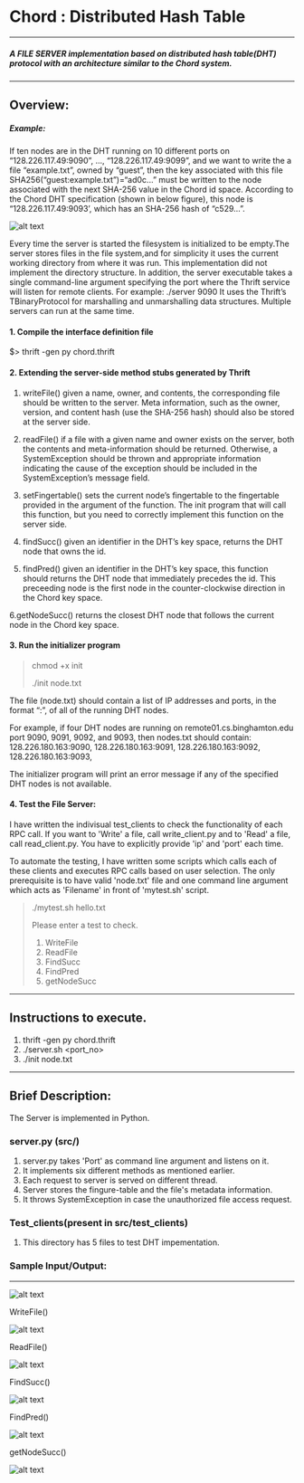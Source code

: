 # Chord : Distributed Hash Table
-----------------------------------------------------------------------
##### A FILE SERVER implementation based on distributed hash table(DHT) protocol with an architecture similar to the Chord system. 
-----------------------------------------------------------------------
## Overview:

##### Example: 
If ten nodes are in the DHT running on 10 different ports on “128.226.117.49:9090”, ...,
“128.226.117.49:9099”, and we want to write the a file “example.txt”, owned by “guest”, then the key
associated with this file SHA256(“guest:example.txt”)=“ad0c...” must be written to the node associated with the
next SHA-256 value in the Chord id space. According to the Chord DHT specification (shown in below figure), this
node is “128.226.117.49:9093’, which has an SHA-256 hash of “c529...”.

![alt text](https://github.com/Yao-Liu-CS457-CS557/cs457-cs557-pa2-sgupta38/blob/master/images/dht.png)

Every time the server is started the filesystem is initialized to be empty.The server stores files in the file system,and for simplicity it uses the current working directory from where it was run. This implementation did not implement the directory structure. In addition, the server executable takes a single command-line argument specifying the port where the Thrift service will listen for remote clients. For example:
   ./server 9090
It uses the Thrift’s TBinaryProtocol for marshalling and unmarshalling data structures. Multiple servers can run at the same time. 

#### 1. Compile the interface definition file

   $> thrift -gen py chord.thrift

#### 2. Extending the server-side method stubs generated by Thrift
1. writeFile() given a name, owner, and contents, the corresponding file should be written to the server. Meta information, such as the owner, version, and content hash (use the SHA-256 hash) should also be stored at the server side.

2. readFile() if a file with a given name and owner exists on the server, both the contents and meta-information should
be returned. Otherwise, a SystemException should be thrown and appropriate information indicating the
cause of the exception should be included in the SystemException’s message field.

3. setFingertable() sets the current node’s fingertable to the fingertable provided in the argument of the function. The init program that will call this function, but you need to correctly implement this function on the server side.

4. findSucc() given an identifier in the DHT’s key space, returns the DHT node that owns the id.

5. findPred() given an identifier in the DHT’s key space, this function should returns the DHT node that immediately
precedes the id. This preceeding node is the first node in the counter-clockwise direction in the Chord key
space.

6.getNodeSucc() returns the closest DHT node that follows the current node in the Chord key space.

#### 3. Run the initializer program
 
 > chmod +x init
 > 
 > ./init node.txt
   > 
The file (node.txt) should contain a list of IP addresses and ports, in the format “<ip-address>:<port>”, of all of the running DHT nodes.

For example, if four DHT nodes are running on remote01.cs.binghamton.edu port 9090, 9091, 9092,
and 9093, then nodes.txt should contain:
  128.226.180.163:9090,
  128.226.180.163:9091,
  128.226.180.163:9092,
  128.226.180.163:9093,
  
The initializer program will print an error message if any of the specified DHT nodes is not available.

#### 4. Test the File Server:

I have written the indivisual test_clients to check the functionality of each RPC call. If you want to 'Write' a file, call write_client.py and to 'Read' a file, call read_client.py. You have to explicitly provide 'ip' and 'port' each time.

To automate the testing, I have written some scripts which calls each of these clients and executes RPC calls based on user selection. The only prerequisite is to have valid 'node.txt' file and one command line argument which acts as 'Filename' in front of 'mytest.sh' script.

> ./mytest.sh hello.txt
> 
> Please enter a test to check.
> 1. WriteFile
> 2. ReadFile
> 3. FindSucc
> 4. FindPred
> 5. getNodeSucc


-----------------------------------------------------------------------


## Instructions to execute.
1. thrift -gen py chord.thrift
2. ./server.sh <port_no>
3. ./init node.txt 

-----------------------------------------------------------------------

## Brief Description:
The Server is implemented in Python.

### server.py (src/)
1. server.py takes 'Port' as command line argument and listens on it.
2. It implements six different methods as mentioned earlier.
3. Each request to server is served on different thread.
4. Server stores the fingure-table and the file's metadata information.
5. It throws SystemException in case the unauthorized file access request. 

### Test_clients(present in src/test_clients)
1. This directory has 5 files to test DHT impementation.


### Sample Input/Output:
----------------------------------------------------------------------
![alt text](https://github.com/Yao-Liu-CS457-CS557/cs457-cs557-pa2-sgupta38/blob/master/images/all.png)

WriteFile()

![alt text](https://github.com/Yao-Liu-CS457-CS557/cs457-cs557-pa2-sgupta38/blob/master/images/writefile.png)

ReadFile()

![alt text](https://github.com/Yao-Liu-CS457-CS557/cs457-cs557-pa2-sgupta38/blob/master/images/readfile.png)

FindSucc()

![alt text](https://github.com/Yao-Liu-CS457-CS557/cs457-cs557-pa2-sgupta38/blob/master/images/findsucc.png)

FindPred()

![alt text](https://github.com/Yao-Liu-CS457-CS557/cs457-cs557-pa2-sgupta38/blob/master/images/findpred.png)

getNodeSucc()

![alt text](https://github.com/Yao-Liu-CS457-CS557/cs457-cs557-pa2-sgupta38/blob/master/images/getnodesucc.png)

